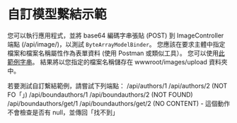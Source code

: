 # <a name="custom-model-binding-demo"></a>自訂模型繫結示範

您可以執行應用程式，並將 base64 編碼字串張貼 (POST) 到 ImageController 端點 (/api/image/)，以測試 `ByteArrayModelBinder`。 您應該在要求主體中指定檔案和檔案名稱屬性作為表單資料 (使用 Postman 或類似工具）。 您可以使用[此範例字串](Base64String.txt)。 結果將以您指定的檔案名稱儲存在 wwwroot/images/upload 資料夾中。

若要測試自訂繫結範例，請嘗試下列端點： /api/authors/1 /api/authors/2 (NOT FO「」) /api/boundauthors/1 /api/boundauthors/2 (NOT FOUND) /api/boundauthors/get/1 /api/boundauthors/get/2 (NO CONTENT) - 這個動作不會檢查是否有 null，並傳回「找不到」
